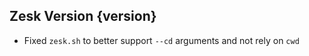 ## Zesk Version {version}

- Fixed `zesk.sh` to better support `--cd` arguments and not rely on `cwd`
